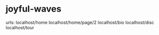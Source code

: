 # joyful-waves 


urls:
localhost/home
localhost/home/page/2
localhost/bio
localhost/disc
localhost/tour